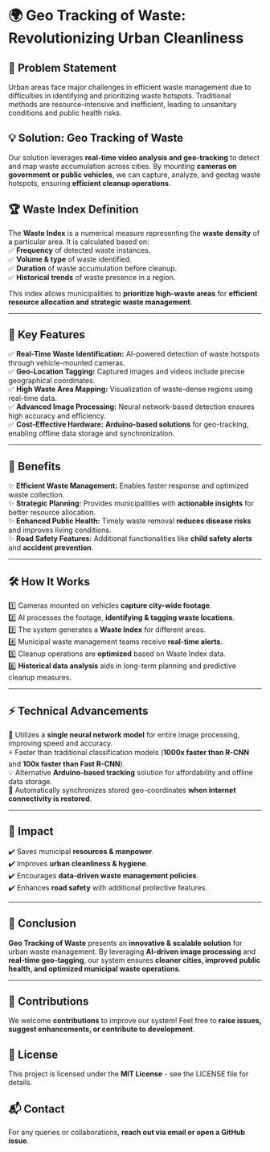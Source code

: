 # 🌍 Geo Tracking of Waste: Revolutionizing Urban Cleanliness

## 🚨 Problem Statement
Urban areas face major challenges in efficient waste management due to difficulties in identifying and prioritizing waste hotspots. Traditional methods are resource-intensive and inefficient, leading to unsanitary conditions and public health risks.

## 💡 Solution: Geo Tracking of Waste
Our solution leverages **real-time video analysis and geo-tracking** to detect and map waste accumulation across cities. By mounting **cameras on government or public vehicles**, we can capture, analyze, and geotag waste hotspots, ensuring **efficient cleanup operations**.

## 🏆 Waste Index Definition
The **Waste Index** is a numerical measure representing the **waste density** of a particular area. It is calculated based on:  
✅ **Frequency** of detected waste instances.  
✅ **Volume & type** of waste identified.  
✅ **Duration** of waste accumulation before cleanup.  
✅ **Historical trends** of waste presence in a region.  

This index allows municipalities to **prioritize high-waste areas** for **efficient resource allocation and strategic waste management**.

---

## 🚀 Key Features  
✅ **Real-Time Waste Identification:** AI-powered detection of waste hotspots through vehicle-mounted cameras.  
✅ **Geo-Location Tagging:** Captured images and videos include precise geographical coordinates.  
✅ **High Waste Area Mapping:** Visualization of waste-dense regions using real-time data.  
✅ **Advanced Image Processing:** Neural network-based detection ensures high accuracy and efficiency.  
✅ **Cost-Effective Hardware:** **Arduino-based solutions** for geo-tracking, enabling offline data storage and synchronization.  

---

## 🎯 Benefits  
✨ **Efficient Waste Management:** Enables faster response and optimized waste collection.  
✨ **Strategic Planning:** Provides municipalities with **actionable insights** for better resource allocation.  
✨ **Enhanced Public Health:** Timely waste removal **reduces disease risks** and improves living conditions.  
✨ **Road Safety Features:** Additional functionalities like **child safety alerts** and **accident prevention**.  

---

## 🛠️ How It Works  
1️⃣ Cameras mounted on vehicles **capture city-wide footage**.  
2️⃣ AI processes the footage, **identifying & tagging waste locations**.  
3️⃣ The system generates a **Waste Index** for different areas.  
4️⃣ Municipal waste management teams receive **real-time alerts**.  
5️⃣ Cleanup operations are **optimized** based on Waste Index data.  
6️⃣ **Historical data analysis** aids in long-term planning and predictive cleanup measures.  

---

## ⚡ Technical Advancements  
🚀 Utilizes a **single neural network model** for entire image processing, improving speed and accuracy.  
⚡ Faster than traditional classification models (**1000x faster than R-CNN** and **100x faster than Fast R-CNN**).  
💡 Alternative **Arduino-based tracking** solution for affordability and offline data storage.  
📡 Automatically synchronizes stored geo-coordinates **when internet connectivity is restored**.  

---

## 🌱 Impact  
✔️ Saves municipal **resources & manpower**.  
✔️ Improves **urban cleanliness & hygiene**.  
✔️ Encourages **data-driven waste management policies**.  
✔️ Enhances **road safety** with additional protective features.  

---

## 📢 Conclusion  
**Geo Tracking of Waste** presents an **innovative & scalable solution** for urban waste management. By leveraging **AI-driven image processing** and **real-time geo-tagging**, our system ensures **cleaner cities, improved public health, and optimized municipal waste operations**.

---

## 🤝 Contributions  
We welcome **contributions** to improve our system! Feel free to **raise issues, suggest enhancements, or contribute to development**.

## 📝 License  
This project is licensed under the **MIT License** - see the LICENSE file for details.

## 📬 Contact  
For any queries or collaborations, **reach out via email or open a GitHub issue**.
